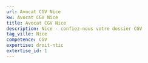 ```yaml
---
url: Avocat CGV Nice
kw: Avocat CGV Nice
title: Avocat CGV Nice
description: Nice - confiez-nous votre dossier CGV
tag_ville: Nice
competence: CGV
expertise: droit-ntic
extertise_id: 1
---
```


